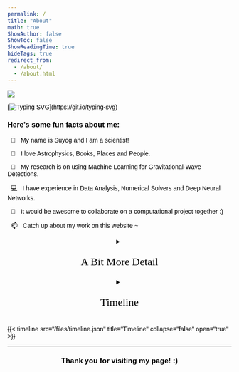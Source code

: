 ```yaml
---
permalink: /
title: "About"
math: true
ShowAuthor: false
ShowToc: false
ShowReadingTime: true
hideTags: true
redirect_from: 
  - /about/
  - /about.html
---
```



![](/images/suyog-ueno-dslr-pic-by-vivi-cropped.jpeg)

[![Typing SVG](https://readme-typing-svg.herokuapp.com?font=Tangerine&color=&background=8A8A8A00&size=50&duration=5500&width=600&height=75&center=true&repeat=true&lines=Heya!+This+is+Suyog!;I'm+an+aspiring+Astrophysicist!;I+love+Books!;I'm+an+avid+Traveller!)](https://git.io/typing-svg)

<!--$$f(x) = \alpha$$-->

<h3> Here's some fun facts about me: </h3>

&nbsp;&nbsp;👋&nbsp;&nbsp; My name is Suyog and I am a scientist!
	
&nbsp;&nbsp;👀&nbsp;&nbsp; I love Astrophysics, Books, Places and People.
	
&nbsp;&nbsp;🌱&nbsp;&nbsp; My research is on using Machine Learning for Gravitational-Wave Detections.
	
&nbsp;&nbsp;💻&nbsp;&nbsp; I have experience in Data Analysis, Numerical Solvers and Deep Neural Networks.
	
&nbsp;&nbsp;💞️&nbsp;&nbsp; It would be awesome to collaborate on a computational project together :)
	
&nbsp;&nbsp;📫&nbsp;&nbsp; Catch up about my work on this website ~


<!-- More Details -->


<div style="object-position:center; text-align:center">
<details>
	<summary>
	<p style="text-align:center; font-family:mistral; font-size:24px">
	  A Bit More Detail
	</p>
	</summary>
	
<p style="text-align:justified">
Heya, this is Suyog. Currently, I am a Physics PhD student working with Prof <a href="https://www.resceu.s.u-tokyo.ac.jp/~kipp/">Kipp Cannon</a> at the <a href="http://www.resceu.s.u-tokyo.ac.jp/">Research Center for Early Universe</a>, the <a href="http://www.u-tokyo.ac.jp/en/index.html">University of Tokyo</a>. My primary research focus is on detection and data analysis methods for Gravitational waves, with some applications of machine learning tuned in. At UTokyo, I am supported by the embassy-recommended <a href="https://www.mext.go.jp/a_menu/koutou/ryugaku/06032818.htm">MEXT Scholarship</a> and the <a href="https://aspire-gw.com/">ASPIRE-GW</a> program, together with a few more short-term research grants. 
</p>
<p style="text-align:justified">
My research and other interests are broad and indiscriminate. And so are my hobbies and experiences, ranging from dabbling in cutting-edge Machine Learning research to masquerading as a wannabe writer. You can find more about these on this website.
</p>
<p style="text-align:justified">
Prior to RESCEU, I was a master's student at the <a href="https://www.icrr.u-tokyo.ac.jp/">Institute of Cosmic Ray Research</a>, UTokyo. My undergraduate degree is in Mechanical Engineering with specialization in Design and Manufacturing, from <a href="https://iiitdm.ac.in/">IIITDM Kancheerpuram</a>, Chennai. Previously, during the COVID times, I was also a <a href="https://summerofcode.withgoogle.com/archive/2021/projects/5365547692195840">Google Summer of Code</a> student in 2021. Much earlier than that, I was born and raised in a quaint little town called <a href="https://mandla.nic.in/en/">Mandla</a> in the heart of India, amidst a pleasant life full of stories, warm summers, trees, and books.
</p>
</br></br>
</details>
</div>




<!-- Wobble Text -->
<style type="text/css" media="screen">
.wobble {
  font-size: 20px;
  color: #A52A2A;
  font-weight: bold;
  display: inline-block;
}

@keyframes wobb {
  0%, 100%   {transform: translateY(0px)}
  25%  {transform: translateY(-3px)}
  75%  {transform: translateY(3px)}
}

.wobble span {
  animation-name: wobb;
  animation-iteration-count: infinite;
  animation-timing-function: linear;
  animation-duration: 400ms;
  display: inline-block;
  transform: translateY(0px);
}

.spacer {
  height: 100px;
}

.text {
	padding: 0.5rem;
	vertical-align: middle;
	display: inline-block;
}
</style>

<!-- wobble class needs to be defined before the JS code that makes the text wobble, and there seems to be a problem with the word spacing with,
Okay, I slightly modified the JS code to have word wobbling instead of individual letters and then added spacing between the returned wobbling words.
See and experiment: https://codepen.io/queenadreena/pen/oKGyYq
hmm... the hyperlink doesn't work when wobbling :(
okay, I did plethora of things, but on webpage upload the wobbling stops and it doens't seem to be a `table` env problem. So, let's not have this up on the webpage for now.
And also, perhaps, having this manual public isn't the best of the ideas, that Ueda-san can be nasty, when she wants to be, haha!
-->
<!--
<div class="wobble_container">
<div class="wobble">RESCEU  Admin  Manual  (English)</div>
<div class="text">
	<span style="font-size:50px;"> &#9758; </span>
</div>
<div class="text">
	<a style="font-size: 30px;" href="https://www.dropbox.com/scl/fi/99f7j738igzathsmx80fx/RESCEU-Adminitrative-Procedure-Manual-English.pdf?rlkey=2pbwv4jpqwul0kppqsowkw77k&dl=0">click here!</a>
</div>
<script>
// Create array of any elements with "wobble" class
const all = document.querySelectorAll('.wobble');
// Iterate through each "wobble"
all.forEach(el => {
  // Get the text content of the element
  let text = el.textContent;
  // Create an array of separate letters
  text = text.split("");
  // Iterate through each letter and give it its own span element and individual animation delay offset
  const textCode = text.map((x, idx) => {
    let delay = (idx + 1) * 50;
    return `<span style="animation-delay: ${delay}ms">${x}</span>`;
  })
  // replace the element's html with our dynamically created html
  el.innerHTML = textCode.join(" ");
});
</script>
</div>
-->


<!-- Timeline -->

<div style="object-position:center; text-align:center">
<details>
	<summary>
	<p style="text-align:center; font-family:mistral; font-size:24px">
	  Timeline
	</p>
	</summary>

<style type="text/css" media="screen">
   @import url(https://fonts.googleapis.com/css?family=Raleway:400,900);

body{
  font-family: 'Raleway', sans-serif;
  color: black;
}

header h1{
  text-align: center;
  font-weight: bold;
  margin-top: 0;
}
  
 header p{
   text-align: center;
   margin-bottom: 0;
 }

.hexa{
  border: 0px;
  float: left;
  text-align: center;
  height: 35px;
  width: 60px;
  font-size: 22px;
  background: #973939;
  color: #973939;
  position: relative;
  margin-top: 15px;
}

.hexa:before{
  content: ""; 
  position: absolute; 
  left: 0; 
  width: 0; 
  height: 0;
  border-bottom: 15px solid #973939;
  border-left: 30px solid transparent;
  border-right: 30px solid transparent;
  top: -15px;
}

.hexa:after{
  content: ""; 
  position: absolute; 
  left: 0; 
  width: 0; 
  height: 0;
  border-left: 30px solid transparent;
  border-right: 30px solid transparent;
  border-top: 15px solid #973939;
  bottom: -15px;
}

.timeline {
  position: relative;
  padding: 0;
  width: 100%;
  margin-top: 20px;
  list-style-type: none;
}

.timeline:before {
  position: absolute;
  left: 50%;
  top: 0;
  content: ' ';
  display: block;
  width: 2px;
  height: 100%;
  margin-left: -1px;
  background: rgb(213,213,213);
  background: -moz-linear-gradient(top, rgba(213,213,213,0) 0%, rgb(213,213,213) 8%, rgb(213,213,213) 92%, rgba(213,213,213,0) 100%);
  background: -webkit-gradient(linear, left top, left bottom, color-stop(0%,rgba(30,87,153,1)), color-stop(100%,rgba(125,185,232,1)));
  background: -webkit-linear-gradient(top, rgba(213,213,213,0) 0%, rgb(213,213,213) 8%, rgb(213,213,213) 92%, rgba(213,213,213,0) 100%);
  background: -o-linear-gradient(top, rgba(213,213,213,0) 0%, rgb(213,213,213) 8%, rgb(213,213,213) 92%, rgba(213,213,213,0) 100%);
  background: -ms-linear-gradient(top, rgba(213,213,213,0) 0%, rgb(213,213,213) 8%, rgb(213,213,213) 92%, rgba(213,213,213,0) 100%);
  background: linear-gradient(to bottom, rgba(213,213,213,0) 0%, rgb(213,213,213) 8%, rgb(213,213,213) 92%, rgba(213,213,213,0) 100%);
  z-index: 5;
}

.timeline li {
  padding: 2em 0;
}

.timeline .hexa{
  width: 16px;
  height: 10px;
  position: absolute;
  background: #973939;
  z-index: 5;
  left: 0;
  right: 0;
  margin-left:auto;
  margin-right:auto;
  top: -30px;
  margin-top: 0;
}

.timeline .hexa:before {
  border-bottom: 4px solid #973939;
  border-left-width: 8px;
  border-right-width: 8px;
  top: -4px;
}

.timeline .hexa:after {
  border-left-width: 8px;
  border-right-width: 8px;
  border-top: 4px solid #973939;
  bottom: -4px;
}

.direction-l,
.direction-r {
  float: none;
  width: 100%;
  text-align: center;
}

.flag-wrapper {
  text-align: center;
  position: relative;
}

.flag {
  position: relative;
  display: inline;
  background: rgb(255,255,255);
  font-weight: 600;
  z-index: 15;
  padding: 6px 10px;
  text-align: left;
  border-radius: 5px;
}

.direction-l .flag:after,
.direction-r .flag:after {
  content: "";
  position: absolute;
  left: 50%;
  top: -15px;
  height: 0;
  width: 0;
  margin-left: -8px;
  border: solid transparent;
  border-bottom-color: rgb(255,255,255);
  border-width: 8px;
  pointer-events: none;
}

.direction-l .flag {
  -webkit-box-shadow: -1px 1px 1px rgba(0,0,0,0.15), 0 0 1px rgba(0,0,0,0.15);
  -moz-box-shadow: -1px 1px 1px rgba(0,0,0,0.15), 0 0 1px rgba(0,0,0,0.15);
  box-shadow: -1px 1px 1px rgba(0,0,0,0.15), 0 0 1px rgba(0,0,0,0.15);
}

.direction-r .flag {
  -webkit-box-shadow: 1px 1px 1px rgba(0,0,0,0.15), 0 0 1px rgba(0,0,0,0.15);
  -moz-box-shadow: 1px 1px 1px rgba(0,0,0,0.15), 0 0 1px rgba(0,0,0,0.15);
  box-shadow: 1px 1px 1px rgba(0,0,0,0.15), 0 0 1px rgba(0,0,0,0.15);
}

.time-wrapper {
  display: block;
  position: relative;
  margin: 4px 0 0 0;
  z-index: 14;
  line-height: 1em;
  vertical-align: middle;
  color: #fff;
}

.direction-l .time-wrapper {
  float: none;
}

.direction-r .time-wrapper {
  float: none;
}

.time {
  background: #973939;
  display: inline-block;
  padding: 8px;
}

.desc {
  position: relative;
  margin: 1em 0 0 0;
  padding: 1em;
  background: rgb(254,254,254);
  -webkit-box-shadow: 0 0 1px rgba(0,0,0,0.20);
  -moz-box-shadow: 0 0 1px rgba(0,0,0,0.20);
  box-shadow: 0 0 1px rgba(0,0,0,0.20);
  z-index: 15;
}

.direction-l .desc,
.direction-r .desc {
  position: relative;
  margin: 1em 1em 0 1em;
  padding: 1em;
  z-index: 15;
}

@media(min-width: 768px){
  .timeline {
    width: 660px;
    margin: 0 auto;
    margin-top: 20px;
  }

  .timeline li:after {
    content: "";
    display: block;
    height: 0;
    clear: both;
    visibility: hidden;
  }
  
  .timeline .hexa {
    left: -28px;
    right: auto;
    top: 8px;
  }

  .timeline .direction-l .hexa {
    left: auto;
    right: -28px;
  }

  .direction-l {
    position: relative;
    width: 310px;
    float: left;
    text-align: right;
  }

  .direction-r {
    position: relative;
    width: 310px;
    float: right;
    text-align: left;
  }

  .flag-wrapper {
    display: inline-block;
  }
  
  .flag {
    font-size: 18px;
  }

  .direction-l .flag:after {
    left: auto;
    right: -16px;
    top: 50%;
    margin-top: -8px;
    border: solid transparent;
    border-left-color: rgb(254,254,254);
    border-width: 8px;
  }

  .direction-r .flag:after {
    top: 50%;
    margin-top: -8px;
    border: solid transparent;
    border-right-color: rgb(254,254,254);
    border-width: 8px;
    left: -8px;
  }

  .time-wrapper {
    display: inline;
    vertical-align: middle;
    margin: 0;
  }

  .direction-l .time-wrapper {
    float: left;
  }

  .direction-r .time-wrapper {
    float: right;
  }

  .time {
    padding: 5px 10px;
  }

  .direction-r .desc {
    margin: 1em 0 0 0.75em;
  }
}

@media(min-width: 992px){
  .timeline {
    width: 800px;
    margin: 0 auto;
    margin-top: 20px;
  }

  .direction-l {
    position: relative;
    width: 380px;
    float: left;
    text-align: right;
  }

  .direction-r {
    position: relative;
    width: 380px;
    float: right;
    text-align: left;
  }
}
</style>

<ul class="timeline">
  <li>
    <div class="direction-r">
      <div class="flag-wrapper">
        <span class="hexa"></span>
        <span class="flag"> 
          The University of Tokyo </span>
        <span class="time-wrapper"><span class="time">
          2023 ~ </span></span>
      </div>
      <div class="desc">
      	  PhD in Physics at RESCEU
      </div>
    </div>
  </li>

  <li>
    <div class="direction-l">
      <div class="flag-wrapper">
        <span class="hexa"></span>
        <span class="flag"> 
          The University of Tokyo </span>
        <span class="time-wrapper"><span class="time">
          2021 – 2023 </span></span>
      </div>
      <div class="desc">
      	  MSc in Physics at ICRR
      </div>
    </div>
  </li>
  
  <li>
    <div class="direction-r">
      <div class="flag-wrapper">
        <span class="hexa"></span>
        <span class="flag"> 
          TIFR, Mumbai </span>
        <span class="time-wrapper"><span class="time">
          2020/11 – 2021/04 </span></span>
      </div>
      <div class="desc">
      	  Project Associate in the Helioseismology lab
      </div>
    </div>
  </li>

  <li>
    <div class="direction-l">
      <div class="flag-wrapper">
        <span class="hexa"></span>
        <span class="flag"> 
          IIITDM Kancheepuram, Chennai </span>
        <span class="time-wrapper"><span class="time">
          2016 – 2020 </span></span>
      </div>
      <div class="desc">
      	  BTech in Mechanical Engineering, Design and Manufacturing
      </div>
    </div>
  </li>

  <li>
    <div class="direction-r">
      <div class="flag-wrapper">
        <span class="hexa"></span>
        <span class="flag"> 
          Montfort School, Mandla </span>
        <span class="time-wrapper"><span class="time">
          2002 – 2016 </span></span>
      </div>
      <div class="desc">
      	 High School Graduation, majoring in Science      
      </div>
    </div>
  </li>
</ul>


</details>
</div>



{{< timeline src="/files/timeline.json" title="Timeline" collapse="false" open="true" >}}



---


<h3> <p style="text-align: center;"> Thank you for visiting my page! :) </p> </h3>

